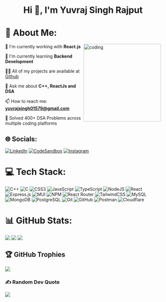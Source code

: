 <h1 align="center">Hi 👋, I'm Yuvraj Singh Rajput</h1>

# 💫 About Me:
<p align="left">
  <img align="right" alt="coding" width="250" src="https://static.wixstatic.com/media/bbe642_62414e50bef34ce28db1afabf55f17ec~mv2.gif"/>
</p>

🔭 I'm currently working with **React.js**

🌱 I'm currently learning **Backend Development**

👨‍💻 All of my projects are available at [Github](https://github.com/yuvrajSingh-rajput)

💬 Ask me about **C++, ReactJs and DSA**

📫 How to reach me: **yuvrajsingh01579@gmail.com**

🤖 Solved 400+ DSA Problems across multiple coding platforms

## 🌐 Socials:
[![LinkedIn](https://img.shields.io/badge/-LinkedIn-%230077B5.svg?style=for-the-badge&logo=linkedin&logoColor=white)](https://linkedin.com/in/yuvraj-singh-rajput-12489925a)
[![CodeSandbox](https://img.shields.io/badge/-CodeSandbox-%23333.svg?style=for-the-badge&logo=codesandbox&logoColor=white)](https://codesandbox.com/yuvrajsingh-rajput)
[![Instagram](https://img.shields.io/badge/-Instagram-%23E4405F.svg?style=for-the-badge&logo=instagram&logoColor=white)](https://instagram.com/_yuvrajsinghrajput_)

# 💻 Tech Stack:
![C++](https://img.shields.io/badge/c++-%2300599C.svg?style=for-the-badge&logo=c%2B%2B&logoColor=white) 
![C](https://img.shields.io/badge/c-%2300599C.svg?style=for-the-badge&logo=c%2B%2B&logoColor=white) 
![CSS3](https://img.shields.io/badge/css3-%231572B6.svg?style=for-the-badge&logo=css3&logoColor=white) 
![JavaScript](https://img.shields.io/badge/javascript-%23323330.svg?style=for-the-badge&logo=javascript&logoColor=%23F7DF1E) 
![TypeScript](https://img.shields.io/badge/typescript-%2300599C.svg?style=for-the-badge&logo=typescript&logoColor=white) 
![NodeJS](https://img.shields.io/badge/node.js-6DA55F?style=for-the-badge&logo=node.js&logoColor=white) 
![React](https://img.shields.io/badge/react-%2320232a.svg?style=for-the-badge&logo=react&logoColor=%2361DAFB) 
![Express.js](https://img.shields.io/badge/express.js-%23404d59.svg?style=for-the-badge&logo=express&logoColor=%2361DAFB) 
![MUI](https://img.shields.io/badge/MUI-%230081CB.svg?style=for-the-badge&logo=mui&logoColor=white) 
![NPM](https://img.shields.io/badge/NPM-%23CB3837.svg?style=for-the-badge&logo=npm&logoColor=white)
![React Router](https://img.shields.io/badge/React_Router-CA4245?style=for-the-badge&logo=react-router&logoColor=white) 
![TailwindCSS](https://img.shields.io/badge/tailwindcss-%2338B2AC.svg?style=for-the-badge&logo=tailwind-css&logoColor=white) 
![MySQL](https://img.shields.io/badge/mysql-4479A1.svg?style=for-the-badge&logo=mysql&logoColor=white) 
![MongoDB](https://img.shields.io/badge/MongoDB-%234ea94b.svg?style=for-the-badge&logo=mongodb&logoColor=white) 
![PostgreSQL](https://img.shields.io/badge/PostgreSQL-%230081CB.svg?style=for-the-badge&logo=postgresql&logoColor=white) 
![Git](https://img.shields.io/badge/git-%23F05033.svg?style=for-the-badge&logo=git&logoColor=white) 
![GitHub](https://img.shields.io/badge/github-%23121011.svg?style=for-the-badge&logo=github&logoColor=white) 
![Postman](https://img.shields.io/badge/Postman-FF6C37?style=for-the-badge&logo=postman&logoColor=white)
![Cloudflare](https://img.shields.io/badge/Cloudflare-FF6C37?style=for-the-badge&logo=Cloudflare&logoColor=white)

# 📊 GitHub Stats:
![](https://github-readme-stats.vercel.app/api?username=yuvrajSingh-rajput&theme=shades-of-purple&hide_border=false&include_all_commits=false&count_private=false)
![](https://github-readme-streak-stats.herokuapp.com/?user=yuvrajSingh-rajput&theme=shades-of-purple&hide_border=false)
![](https://github-readme-stats.vercel.app/api/top-langs/?username=yuvrajSingh-rajput&theme=shades-of-purple&hide_border=false&include_all_commits=false&count_private=false&layout=compact)

## 🏆 GitHub Trophies
![](https://github-profile-trophy.vercel.app/?username=yuvrajSingh-rajput&theme=radical&no-frame=false&no-bg=true&margin-w=4)

### ✍️ Random Dev Quote
![](https://quotes-github-readme.vercel.app/api?type=horizontal&theme=radical)
